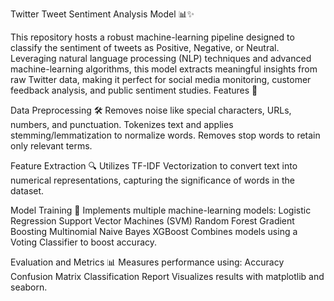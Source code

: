 Twitter Tweet Sentiment Analysis Model 📊✨

This repository hosts a robust machine-learning pipeline designed to classify the sentiment of tweets as Positive, Negative, or Neutral. Leveraging natural language processing (NLP) techniques and advanced machine-learning algorithms, this model extracts meaningful insights from raw Twitter data, making it perfect for social media monitoring, customer feedback analysis, and public sentiment studies.
Features 🚀

  Data Preprocessing 🛠️
        Removes noise like special characters, URLs, numbers, and punctuation.
        Tokenizes text and applies stemming/lemmatization to normalize words.
        Removes stop words to retain only relevant terms.

   Feature Extraction 🔍
        Utilizes TF-IDF Vectorization to convert text into numerical representations, capturing the significance of words in the dataset.

  Model Training 🧠
        Implements multiple machine-learning models:
            Logistic Regression
            Support Vector Machines (SVM)
            Random Forest
            Gradient Boosting
            Multinomial Naive Bayes
            XGBoost
        Combines models using a Voting Classifier to boost accuracy.

  Evaluation and Metrics 📊
        Measures performance using:
            Accuracy
            Confusion Matrix
            Classification Report
        Visualizes results with matplotlib and seaborn.
